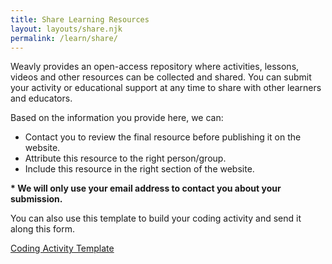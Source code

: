 ```yaml
---
title: Share Learning Resources
layout: layouts/share.njk
permalink: /learn/share/
---
```

Weavly provides an open-access repository where activities, lessons, videos and other resources can be collected and shared. You can submit your activity or educational support at any time to share with other learners and educators.

Based on the information you provide here, we can:

* Contact you to review the final resource before publishing it on the website.
* Attribute this resource to the right person/group.
* Include this resource in the right section of the website.

**\* We will only use your email address to contact you about your submission.**

You can also use this template to build your coding activity and send it along this form.

[Coding Activity Template](/assets/media/coding-activity-template.docx)